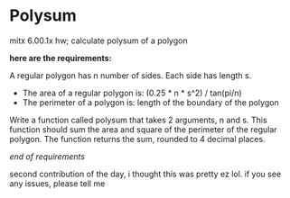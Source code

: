 # Polysum
mitx 6.00.1x hw; calculate polysum of a polygon

**here are the requirements:**

A regular polygon has n number of sides. Each side has length s.

- The area of a regular polygon is: (0.25 * n * s^2) / tan(pi/n)
- The perimeter of a polygon is: length of the boundary of the polygon

Write a function called polysum that takes 2 arguments, n and s. This function should sum the area and square of the perimeter of the regular polygon. The function returns the sum, rounded to 4 decimal places.

*end of requirements*

second contribution of the day, i thought this was pretty ez lol. if you see any issues, please tell me